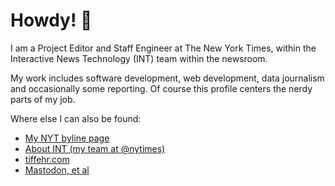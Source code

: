 # Howdy! 🤘

I am a Project Editor and Staff Engineer at The New York Times, within the Interactive News Technology (INT) team within the newsroom. 

My work includes software development, web development, data journalism and occasionally some reporting. Of course this profile centers the nerdy parts of my job.

Where else I can also be found:
- [My NYT byline page](https://www.nytimes.com/by/tiff-fehr)
- [About INT (my team at @nytimes)](https://github.com/newsdev/about-int)
- [tiffehr.com](https://www.tiffehr.com)
- [Mastodon, et al](https://journa.host/@tiffehr)
